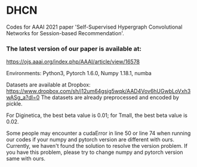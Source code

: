 # DHCN

Codes for AAAI 2021 paper 'Self-Supervised Hypergraph Convolutional Networks for Session-based Recommendation'.

### The latest version of our paper is available at: 
https://ojs.aaai.org/index.php/AAAI/article/view/16578

Environments: Python3, Pytorch 1.6.0, Numpy 1.18.1, numba

Datasets are available at Dropbox: https://www.dropbox.com/sh/j12um64gsig5wqk/AAD4Vov6hUGwbLoVxh3wASg_a?dl=0 The datasets are already preprocessed and encoded by pickle.

For Diginetica, the best beta value is 0.01; for Tmall, the best beta value is 0.02.

Some people may encounter a cudaError in line 50 or line 74 when running our codes if your numpy and pytorch version are different with ours. Currently, we haven't found the solution to resolve the version problem. If you have this problem, please try to change numpy and pytorch version same with ours.
